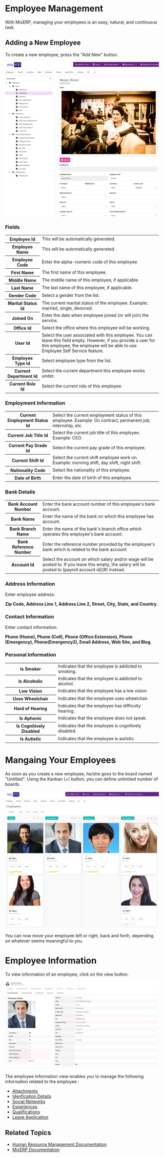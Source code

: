 # Employee Management

With MixERP, managing your employees is an easy, natural, and 
continuous task.

## Adding a New Employee
To create a new employee, press the "Add New" button.

![New Employee](images/new-employee.png)

### Fields

<table class="ui padded compact attached small blue table">
    <tr>
        <th>
            Employee Id
        </th>
        <td>
            This will be automatically generated.
        </td>
    </tr>
    <tr>
        <th>
            Employee Name
        </th>
        <td>
            This will be automatically generated.
        </td>
    </tr>
    <tr>
        <th>Employee Code
        </th>
        <td>Enter the alpha-numeric code of this employee.
        </td>
    </tr>
    <tr>
        <th>First Name
        </th>
        <td>The first name of this employee.
        </td>
    </tr>
    <tr>
        <th>Middle Name
        </th>
        <td>The middle name of this employee, if applicable.
        </td>
    </tr>
    <tr>
        <th>Last Name
        </th>
        <td>The last name of this employee, if applicable.
        </td>
    </tr>
    <tr>
        <th>Gender Code
        </th>
        <td>Select a gender from the list.
        </td>
    </tr>
    <tr>
        <th>Marital Status Id
        </th>
        <td>The current marital status of the employee. Example: married, single, divorced.
        </td>
    </tr>
    <tr>
        <th>Joined On
        </th>
        <td>Enter the date when employee joined (or will join) the service.
        </td>
    </tr>
    <tr>
        <th>Office Id
        </th>
        <td>Select the office where this employee will be working.
        </td>
    </tr>
    <tr>
        <th>User Id
        </th>
        <td>Select the user associated with this employee. You can leave this field empty.
However, if you provide a user for this employee, the employee will be able
to use Employee Self Service feature.
        </td>
    </tr>
    <tr>
        <th>Employee Type Id
        </th>
        <td>Select employee type from the list.
        </td>
    </tr>
    <tr>
        <th>Current Department Id
        </th>
        <td>Select the current department this employee works under.
        </td>
    </tr>
    <tr>
        <th>Current Role Id
        </th>
        <td>Select the current role of this employee.
        </td>
    </tr>
</table>



### Employment Information

<table class="ui padded compact attached small blue table">
    <tr>
        <th>Current Employment Status Id
        </th>
        <td>Select the current employment status of this employee. Example: On contract,
permanent job, internship, etc.
        </td>
    </tr>
    <tr>
        <th>Current Job Title Id
        </th>
        <td>Select the current job title of this employee. Example: CEO.
        </td>
    </tr>
    <tr>
        <th>Current Pay Grade Id
        </th>
        <td>Select the current pay grade of this employee.
        </td>
    </tr>
    <tr>
        <th>Current Shift Id
        </th>
        <td>Select the current shift employee work on. Example: morning shift, day shift,
night shift.
        </td>
    </tr>
    <tr>
        <th>Nationality Code
        </th>
        <td>Select the nationality of this employee.
        </td>
    </tr>
    <tr>
        <th>Date of Birth
        </th>
        <td>Enter the date of birth of this employee.
        </td>
    </tr>
</table>

### Bank Details

<table class="ui padded compact attached small blue table">
    <tr>
        <th>Bank Account Number      
        </th>
        <td>Enter the bank account number of this employee's bank account.
        </td>
    </tr>
    <tr>
        <th>Bank Name
        </th>
        <td>Enter the name of the bank on which this employee has account.
        </td>
    </tr>
    <tr>
        <th>Bank Branch Name
        </th>
        <td>Enter the name of the bank's branch office which operates this employee's
bank account.
        </td>
    </tr>
    <tr>
        <th>Bank Reference Number           
        </th>
        <td>Enter the reference number provided by the employee's bank which is related
to the bank account.
        </td>
    </tr>
    <tr>
        <th>Account Id    
        </th>
        <td>Select the account on which salary and/or wage will be posted to. If you leave
this empty, the salary will be posted to [payroll account id](#) instead.
        </td>
    </tr>
</table>

### Address Information

Enter employee address: 

**Zip Code, Address Line 1, Address Line 2, Street, City, State, and Country.**

### Contact Information

Enter contact information: 

**Phone (Home), Phone (Cell), Phone (Office Extension), Phone (Emergency), Phone(Emergency2), Email Address, Web Site, and Blog.**

### Personal Information

<table class="ui padded compact attached small blue table">
    <tr>
        <th>Is Smoker            
        </th>
        <td>Indicates that the employee is addicted to smoking.
        </td>
    </tr>
    <tr>
        <th>Is Alcoholic
        </th>
        <td>Indicates that the employee is addicted to alcohol.
        </td>
    </tr>
    <tr>
        <th>Low Vision
        </th>
        <td>Indicates that the employee has a low vision.
        </td>
    </tr>
    <tr>
        <th>Uses Wheelchair
        </th>
        <td>Indicates that the employee uses wheelchair.
        </td>
    </tr>
    <tr>
        <th>Hard of Hearing
        </th>
        <td>Indicates that the employee has difficulty hearing.
        </td>
    </tr>
    <tr>
        <th>Is Aphonic
        </th>
        <td>Indicates that the employee does not speak.
        </td>
    </tr>
    <tr>
        <th>Is Cognitively Disabled
        </th>
        <td>Indicates that the employee is cognitively disabled.
        </td>
    </tr>
    <tr>
        <th>Is Autistic
        </th>
        <td>Indicates that the employee is autistic.
        </td>
    </tr>
</table>

# Mangaing Your Employees

As soon as you create a new employee, he/she goes
to the board named "Untitled". Using the Kanban (+) button, you can define
unlimited number of boards.

![Employees](images/employees-kanban-view.png)

You can now move your employee left or right, back and forth, depending
on whatever seems meaningful to you.


# Employee Information

To view information of an employee, click on the view button.

![Employee General Info](images/employee-general-info.png)

The employee information view enables you to manage the following information
related to the employee :

- [Attachments](#)
- [Idenfication Details](employee-identification-details.md)
- [Social Networks](employee-social-networks.md)
- [Experiences](employee-experiences.md)
- [Qualifications](employee-qualifications.md)
- [Leave Application](employee-leave-application.md)


## Related Topics
* [Human Resource Management Documentation](index.md)
* [MixERP Documentation](../index.md)
